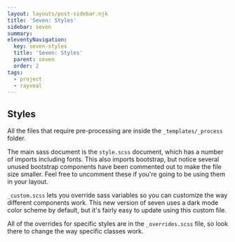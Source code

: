 ```yaml
---
layout: layouts/post-sidebar.njk
title: 'Seven: Styles'
sidebar: seven
summary: 
eleventyNavigation:
  key: seven-styles
  title: 'Seven: Styles'
  parent: seven
  order: 2
tags:
  - project
  - rayveal
---
```


## Styles

All the files that require pre-processing are inside the `_templates/_process` folder.

The main sass document is the `style.scss` document, which has a number of imports including fonts. This also imports bootstrap, but notice several unused bootstrap components have been commented out to make the file size smaller. Feel free to uncomment these if you're going to be using them in your layout.

`_custom.scss` lets you override sass variables so you can customize the way different components work. This new version of seven uses a dark mode color scheme by default, but it's fairly easy to update using this custom file.

All of the overrides for specific styles are in the `_overrides.scss` file, so look there to change the way specific classes work.
